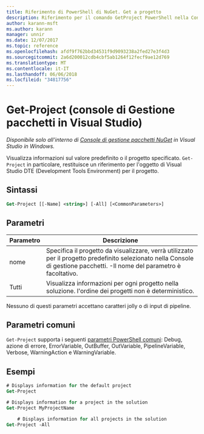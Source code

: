 ```yaml
---
title: Riferimento di PowerShell di NuGet. Get a progetto
description: Riferimento per il comando GetProject PowerShell nella Console di gestione pacchetti NuGet in Visual Studio.
author: karann-msft
ms.author: karann
manager: unnir
ms.date: 12/07/2017
ms.topic: reference
ms.openlocfilehash: afdf9f762bbd34531f9d9093238a2fed27e3f4d3
ms.sourcegitcommit: 2a6d200012cdb4cbf5ab1264f12fecf9ae12d769
ms.translationtype: MT
ms.contentlocale: it-IT
ms.lasthandoff: 06/06/2018
ms.locfileid: "34817756"
---
```

# <a name="get-project-package-manager-console-in-visual-studio"></a>Get-Project (console di Gestione pacchetti in Visual Studio)

*Disponibile solo all'interno di [Console di gestione pacchetti NuGet](package-manager-console.md) in Visual Studio in Windows.*

Visualizza informazioni sul valore predefinito o il progetto specificato. `Get-Project` in particolare, restituisce un riferimento per l'oggetto di Visual Studio DTE (Development Tools Environment) per il progetto.

## <a name="syntax"></a>Sintassi

```ps
Get-Project [[-Name] <string>] [-All] [<CommonParameters>]
```

## <a name="parameters"></a>Parametri

| Parametro | Descrizione |
| --- | --- |
| nome | Specifica il progetto da visualizzare, verrà utilizzato per il progetto predefinito selezionato nella Console di gestione pacchetti. -Il nome del parametro è facoltativo. |
| Tutti | Visualizza informazioni per ogni progetto nella soluzione. l'ordine dei progetti non è deterministico. |

Nessuno di questi parametri accettano caratteri jolly o di input di pipeline.

## <a name="common-parameters"></a>Parametri comuni

`Get-Project` supporta i seguenti [parametri PowerShell comuni](http://go.microsoft.com/fwlink/?LinkID=113216): Debug, azione di errore, ErrorVariable, OutBuffer, OutVariable, PipelineVariable, Verbose, WarningAction e WarningVariable.

## <a name="examples"></a>Esempi

```ps
# Displays information for the default project
Get-Project

# Displays information for a project in the solution
Get-Project MyProjectName

    # Displays information for all projects in the solution
Get-Project -All
```